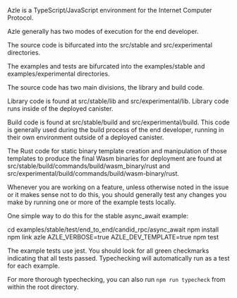 Azle is a TypeScript/JavaScript environment for the Internet Computer Protocol.

Azle generally has two modes of execution for the end developer.

The source code is bifurcated into the src/stable and src/experimental directories.

The examples and tests are bifurcated into the examples/stable and examples/experimental directories.

The source code has two main divisions, the library and build code.

Library code is found at src/stable/lib and src/experimental/lib. Library code runs inside of the deployed canister.

Build code is found at src/stable/build and src/experimental/build. This code is generally used during the build process of the end developer, running in their own environment outside of a deployed canister.

The Rust code for static binary template creation and manipulation of those templates to produce the final Wasm binaries for deployment are found at src/stable/build/commands/build/wasm_binary/rust and src/experimental/build/commands/build/wasm-binary/rust.

Whenever you are working on a feature, unless otherwise noted in the issue or it makes sense not to do this, you should generally test any changes you make by running one or more of the example tests locally.

One simple way to do this for the stable async_await example:

cd examples/stable/test/end_to_end/candid_rpc/async_await
npm install
npm link azle
AZLE_VERBOSE=true AZLE_DEV_TEMPLATE=true npm test

The example tests use jest. You should look for all green checkmarks indicating that all tests passed. Typechecking will automatically run as a test for each example.

For more thorough typechecking, you can also run `npm run typecheck` from within the root directory.
